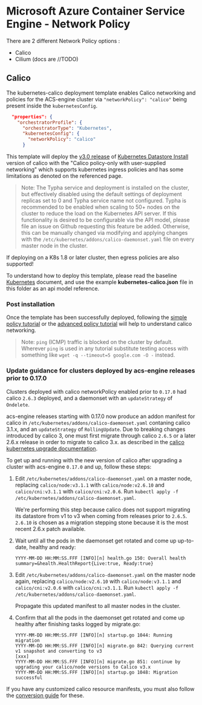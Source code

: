 # Microsoft Azure Container Service Engine - Network Policy

There are 2 different Network Policy options :

- Calico
- Cilium (docs are //TODO)

## Calico

The kubernetes-calico deployment template enables Calico networking and policies for the ACS-engine cluster via `"networkPolicy": "calico"` being present inside the `kubernetesConfig`.

```json
  "properties": {
    "orchestratorProfile": {
      "orchestratorType": "Kubernetes",
      "kubernetesConfig": {
        "networkPolicy": "calico"
      }
```

This template will deploy the [v3.0 release](https://docs.projectcalico.org/v3.0/releases/) of [Kubernetes Datastore Install](https://docs.projectcalico.org/v3.0/getting-started/kubernetes/installation/hosted/kubernetes-datastore/) version of calico with the "Calico policy-only with user-supplied networking" which supports kubernetes ingress policies and has some limitations as denoted on the referenced page.

> Note: The Typha service and deployment is installed on the cluster, but effectively disabled using the default settings of deployment replicas set to 0 and Typha service name not configured.  Typha is recommended to be enabled when scaling to 50+ nodes on the cluster to reduce the load on the Kubernetes API server.  If this functionality is desired to be configurable via the API model, please file an issue on Github requesting this feature be added.  Otherwise, this can be manually changed via modifying and applying changes with the `/etc/kubernetes/addons/calico-daemonset.yaml` file on every master node in the cluster.

If deploying on a K8s 1.8 or later cluster, then egress policies are also supported!

To understand how to deploy this template, please read the baseline [Kubernetes](../../docs/kubernetes.md) document, and use the example **kubernetes-calico.json** file in this folder as an api model reference.

### Post installation

Once the template has been successfully deployed, following the [simple policy tutorial](https://docs.projectcalico.org/v3.0/getting-started/kubernetes/tutorials/simple-policy) or the [advanced policy tutorial](https://docs.projectcalico.org/v3.0/getting-started/kubernetes/tutorials/advanced-policy) will help to understand calico networking.

> Note: `ping` (ICMP) traffic is blocked on the cluster by default.  Wherever `ping` is used in any tutorial substitute testing access with something like `wget -q --timeout=5 google.com -O -` instead.

### Update guidance for clusters deployed by acs-engine releases prior to 0.17.0
Clusters deployed with calico networkPolicy enabled prior to `0.17.0` had calico `2.6.3` deployed, and a daemonset with an `updateStrategy` of `Ondelete`.

acs-engine releases starting with 0.17.0 now produce an addon manifest for calico in `/etc/kubernetes/addons/calico-daemonset.yaml` contaning calico 3.1.x, and an `updateStrategy` of `RollingUpdate`. Due to breaking changes introduced by calico 3, one must first migrate through calico `2.6.5` or a later 2.6.x release in order to migrate to calico 3.x. as described in the [calico kubernetes upgrade documentation](https://docs.projectcalico.org/v3.0/getting-started/kubernetes/upgrade/).

To get up and running with the new version of calico after upgrading a cluster with acs-engine `0.17.0` and up, follow these steps:

1) Edit `/etc/kubernetes/addons/calico-daemonset.yaml` on a master node, replacing `calico/node:v3.1.1` with `calico/node:v2.6.10` and `calico/cni:v3.1.1` with `calico/cni:v2.0.6`. Run `kubectl apply -f /etc/kubernetes/addons/calico-daemonset.yaml`.

   We're performing this step because calico does not support migrating its datastore from v1 to v3 when coming from releases prior to `2.6.5`. `2.6.10` is chosen as a migration stepping stone because it is the most recent 2.6.x patch available.

2) Wait until all the pods in the daemonset get rotated and come up up-to-date, healthy and ready:

    `YYYY-MM-DD HH:MM:SS.FFF [INFO][n] health.go 150: Overall health summary=&health.HealthReport{Live:true, Ready:true}`

3) Edit `/etc/kubernetes/addons/calico-daemonset.yaml` on the master node again, replacing `calico/node:v2.6.10` with `calico/node:v3.1.1` and `calico/cni:v2.0.6` with `calico/cni:v3.1.1`. Run `kubectl apply -f /etc/kubernetes/addons/calico-daemonset.yaml`.

    Propagate this updated manifest to all master nodes in the cluster.

4) Confirm that all the pods in the daemonset get rotated and come up healthy after finishing tasks logged by migrate.go:

    ```
    YYYY-MM-DD HH:MM:SS.FFF [INFO][n] startup.go 1044: Running migration
    YYYY-MM-DD HH:MM:SS.FFF [INFO][n] migrate.go 842: Querying current v1 snapshot and converting to v3
    [xxx]
    YYYY-MM-DD HH:MM:SS.FFF [INFO][n] migrate.go 851: continue by upgrading your calico/node versions to Calico v3.x
    YYYY-MM-DD HH:MM:SS.FFF [INFO][n] startup.go 1048: Migration successful
    ```

If you have any customized calico resource manifests, you must also follow the [conversion guide](https://docs.projectcalico.org/v3.0/getting-started/kubernetes/upgrade/convert) for these.